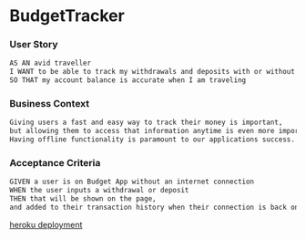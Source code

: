 # BudgetTracker

### User Story
```md
AS AN avid traveller
I WANT to be able to track my withdrawals and deposits with or without a data/internet connection
SO THAT my account balance is accurate when I am traveling
```
### Business Context
```md
Giving users a fast and easy way to track their money is important,
but allowing them to access that information anytime is even more important.
Having offline functionality is paramount to our applications success.
```
### Acceptance Criteria
```md
GIVEN a user is on Budget App without an internet connection
WHEN the user inputs a withdrawal or deposit
THEN that will be shown on the page,
and added to their transaction history when their connection is back online.
```
[heroku deployment](https://calm-ocean-37538.herokuapp.com/)
